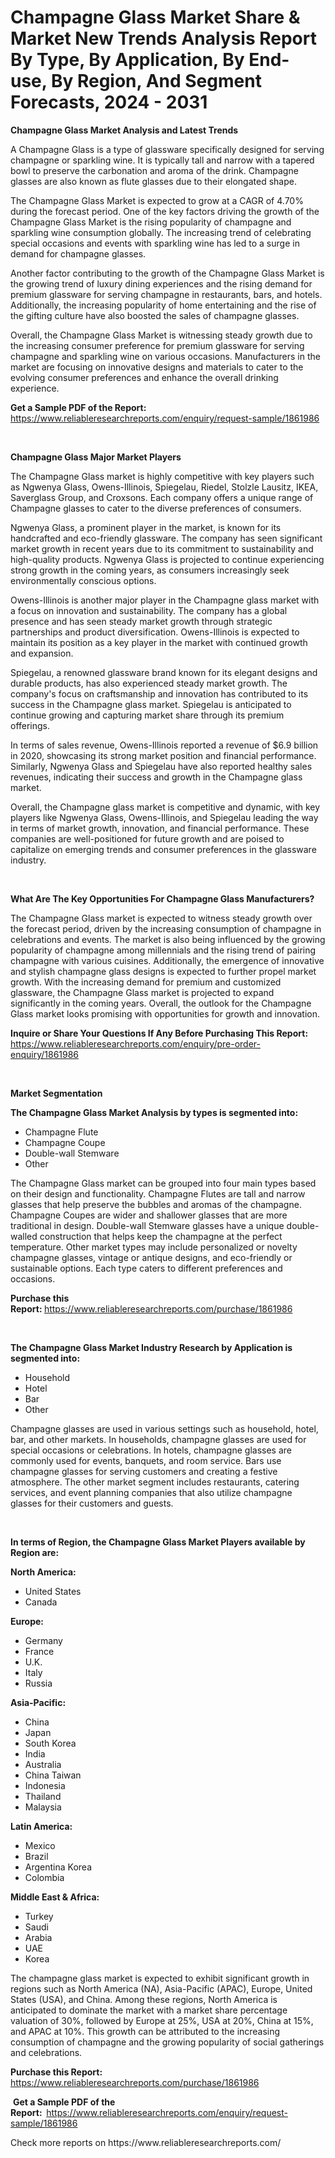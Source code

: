 <p><h1>Champagne Glass Market Share & Market New Trends Analysis Report By Type, By Application, By End-use, By Region, And Segment Forecasts, 2024 - 2031</h1></p><p><strong>Champagne Glass Market Analysis and Latest Trends</strong></p>
<p><p>A Champagne Glass is a type of glassware specifically designed for serving champagne or sparkling wine. It is typically tall and narrow with a tapered bowl to preserve the carbonation and aroma of the drink. Champagne glasses are also known as flute glasses due to their elongated shape.</p><p>The Champagne Glass Market is expected to grow at a CAGR of 4.70% during the forecast period. One of the key factors driving the growth of the Champagne Glass Market is the rising popularity of champagne and sparkling wine consumption globally. The increasing trend of celebrating special occasions and events with sparkling wine has led to a surge in demand for champagne glasses.</p><p>Another factor contributing to the growth of the Champagne Glass Market is the growing trend of luxury dining experiences and the rising demand for premium glassware for serving champagne in restaurants, bars, and hotels. Additionally, the increasing popularity of home entertaining and the rise of the gifting culture have also boosted the sales of champagne glasses.</p><p>Overall, the Champagne Glass Market is witnessing steady growth due to the increasing consumer preference for premium glassware for serving champagne and sparkling wine on various occasions. Manufacturers in the market are focusing on innovative designs and materials to cater to the evolving consumer preferences and enhance the overall drinking experience.</p></p>
<p><strong>Get a Sample PDF of the Report:&nbsp;</strong> <a href="https://www.reliableresearchreports.com/enquiry/request-sample/1861986">https://www.reliableresearchreports.com/enquiry/request-sample/1861986</a></p>
<p>&nbsp;</p>
<p><strong>Champagne Glass Major Market Players</strong></p>
<p><p>The Champagne Glass market is highly competitive with key players such as Ngwenya Glass, Owens-Illinois, Spiegelau, Riedel, Stolzle Lausitz, IKEA, Saverglass Group, and Croxsons. Each company offers a unique range of Champagne glasses to cater to the diverse preferences of consumers.</p><p>Ngwenya Glass, a prominent player in the market, is known for its handcrafted and eco-friendly glassware. The company has seen significant market growth in recent years due to its commitment to sustainability and high-quality products. Ngwenya Glass is projected to continue experiencing strong growth in the coming years, as consumers increasingly seek environmentally conscious options.</p><p>Owens-Illinois is another major player in the Champagne glass market with a focus on innovation and sustainability. The company has a global presence and has seen steady market growth through strategic partnerships and product diversification. Owens-Illinois is expected to maintain its position as a key player in the market with continued growth and expansion.</p><p>Spiegelau, a renowned glassware brand known for its elegant designs and durable products, has also experienced steady market growth. The company's focus on craftsmanship and innovation has contributed to its success in the Champagne glass market. Spiegelau is anticipated to continue growing and capturing market share through its premium offerings.</p><p>In terms of sales revenue, Owens-Illinois reported a revenue of $6.9 billion in 2020, showcasing its strong market position and financial performance. Similarly, Ngwenya Glass and Spiegelau have also reported healthy sales revenues, indicating their success and growth in the Champagne glass market.</p><p>Overall, the Champagne glass market is competitive and dynamic, with key players like Ngwenya Glass, Owens-Illinois, and Spiegelau leading the way in terms of market growth, innovation, and financial performance. These companies are well-positioned for future growth and are poised to capitalize on emerging trends and consumer preferences in the glassware industry.</p></p>
<p>&nbsp;</p>
<p><strong>What Are The Key Opportunities For Champagne Glass Manufacturers?</strong></p>
<p><p>The Champagne Glass market is expected to witness steady growth over the forecast period, driven by the increasing consumption of champagne in celebrations and events. The market is also being influenced by the growing popularity of champagne among millennials and the rising trend of pairing champagne with various cuisines. Additionally, the emergence of innovative and stylish champagne glass designs is expected to further propel market growth. With the increasing demand for premium and customized glassware, the Champagne Glass market is projected to expand significantly in the coming years. Overall, the outlook for the Champagne Glass market looks promising with opportunities for growth and innovation.</p></p>
<p><strong>Inquire or Share Your Questions If Any Before Purchasing This Report:</strong> <a href="https://www.reliableresearchreports.com/enquiry/pre-order-enquiry/1861986">https://www.reliableresearchreports.com/enquiry/pre-order-enquiry/1861986</a></p>
<p>&nbsp;</p>
<p><strong>Market Segmentation</strong></p>
<p><strong>The Champagne Glass Market Analysis by types is segmented into:</strong></p>
<p><ul><li>Champagne Flute</li><li>Champagne Coupe</li><li>Double-wall Stemware</li><li>Other</li></ul></p>
<p><p>The Champagne Glass market can be grouped into four main types based on their design and functionality. Champagne Flutes are tall and narrow glasses that help preserve the bubbles and aromas of the champagne. Champagne Coupes are wider and shallower glasses that are more traditional in design. Double-wall Stemware glasses have a unique double-walled construction that helps keep the champagne at the perfect temperature. Other market types may include personalized or novelty champagne glasses, vintage or antique designs, and eco-friendly or sustainable options. Each type caters to different preferences and occasions.</p></p>
<p><strong>Purchase this Report:&nbsp;</strong><a href="https://www.reliableresearchreports.com/purchase/1861986">https://www.reliableresearchreports.com/purchase/1861986</a></p>
<p>&nbsp;</p>
<p><strong>The Champagne Glass Market Industry Research by Application is segmented into:</strong></p>
<p><ul><li>Household</li><li>Hotel</li><li>Bar</li><li>Other</li></ul></p>
<p><p>Champagne glasses are used in various settings such as household, hotel, bar, and other markets. In households, champagne glasses are used for special occasions or celebrations. In hotels, champagne glasses are commonly used for events, banquets, and room service. Bars use champagne glasses for serving customers and creating a festive atmosphere. The other market segment includes restaurants, catering services, and event planning companies that also utilize champagne glasses for their customers and guests.</p></p>
<p>&nbsp;</p>
<p><strong>In terms of Region, the Champagne Glass Market Players available by Region are:</strong></p>
<p>
    <p> <strong> North America: </strong>
        <ul>
            <li>United States</li>
            <li>Canada</li>
        </ul>
        </p> 
    <p> <strong> Europe: </strong>
        <ul>
            <li>Germany</li>
            <li>France</li>
            <li>U.K.</li>
            <li>Italy</li>
            <li>Russia</li>
        </ul>
        </p> 
    <p> <strong> Asia-Pacific: </strong>
        <ul>
            <li>China</li>
            <li>Japan</li>
            <li>South Korea</li>
            <li>India</li>
            <li>Australia</li>
            <li>China Taiwan</li>
            <li>Indonesia</li>
            <li>Thailand</li>
            <li>Malaysia</li>
        </ul>
        </p> 
    <p> <strong> Latin America: </strong>
        <ul>
            <li>Mexico</li>
            <li>Brazil</li>
            <li>Argentina Korea</li>
            <li>Colombia</li>
        </ul>
        </p> 
    <p> <strong> Middle East & Africa: </strong>
        <ul>
            <li>Turkey</li>
            <li>Saudi</li>
            <li>Arabia</li>
            <li>UAE</li>
            <li>Korea</li>
        </ul>
    </p>
    </p>
<p><p>The champagne glass market is expected to exhibit significant growth in regions such as North America (NA), Asia-Pacific (APAC), Europe, United States (USA), and China. Among these regions, North America is anticipated to dominate the market with a market share percentage valuation of 30%, followed by Europe at 25%, USA at 20%, China at 15%, and APAC at 10%. This growth can be attributed to the increasing consumption of champagne and the growing popularity of social gatherings and celebrations.</p></p>
<p><strong>Purchase this Report: </strong><a href="https://www.reliableresearchreports.com/purchase/1861986">https://www.reliableresearchreports.com/purchase/1861986</a></p>
<p>&nbsp;<strong>Get a Sample PDF of the Report:&nbsp;&nbsp;</strong><a href="https://www.reliableresearchreports.com/enquiry/request-sample/1861986">https://www.reliableresearchreports.com/enquiry/request-sample/1861986</a></p>
<p><strong></strong></p>
<p>Check more reports on https://www.reliableresearchreports.com/</p>